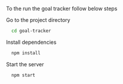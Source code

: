 To the run the goal tracker follow below steps 

Go to the project directory

```bash
  cd goal-tracker
```

Install dependencies

```bash
  npm install
```

Start the server

```bash
  npm start
```

